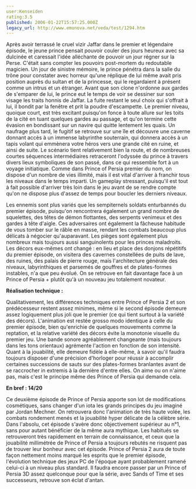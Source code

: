 ```yaml
---
user:Kenseiden
rating:3.5
published: 2006-01-22T15:57:25.000Z
legacy_url: http://www.emunova.net/veda/test/1294.htm
---
```

Après avoir terrassé le cruel vizir Jaffar dans le premier et légendaire épisode, le jeune prince pensait pouvoir couler des jours heureux avec sa dulcinée et caressait l'idée alléchante de pouvoir un jour régner sur la Perse. C'était sans compter les pouvoirs post-mortem du redoutable magicien. Un jour de sinistre mémoire, le prince pénétra dans la salle du trône pour constater avec horreur qu'une réplique de lui même avait pris position auprès du sultan et de la princesse, qui le regardaient à présent comme un intrus et un étranger. Avant que son clone n'ordonne aux gardes de s'emparer de lui, le prince eut le temps de voir se dessiner sur son visage les traits honnis de Jaffar. La fuite restant le seul choix qui s'offrait à lui, il bondit par la fenêtre et prit la poudre d'escampette. Le premier niveau, quoique court, est très excitant puisqu'on fonce à toute allure sur les toits de la cité en tuant quelques gardes au passage, et qu'on termine cette évasion en bondissant sur un navire qui quitte lentement les quais. Un naufrage plus tard, le fugitif se retrouve sur une île et découvre une caverne donnant accès à un immense labyrinthe souterrain, qui donnera accès à un tapis volant qui emmènera votre héros vers une grande cité en ruine, et ainsi de suite. Le scénario tient relativement bien la route, et de nombreuses courtes séquences intermédiaires retraceront l'odyssée du prince à travers divers lieux symboliques de son passé, dans ce qui ressemble fort à un voyage initiatique. Comme dans Prince of Persia premier du nom, on dispose d'un nombre de vies illimité, mais il est vital d'arriver à franchir tous les niveaux dans le temps imparti. Un gameplay stressant, puisqu'il est tout à fait possible d'arriver très loin dans le jeu avant de se rendre compte qu'on ne dispose plus d'assez de temps pour boucler les derniers niveaux.  

  

Les ennemis sont plus variés que les sempiternels soldats enturbannés du premier épisode, puisqu'on rencontrera également un grand nombre de squelettes, des têtes de démon flottantes, des serpents venimeux et des gardes à tête d'aigle. Ces adversaires ont également la fâcheuse habitude de vous tomber sur le râble en masse, rendant les combats beaucoup plus délicats à négocier qu'auparavant. Les pièges sont également plus nombreux mais toujours aussi sanguinolents pour les princes maladroits. Les décors eux-mêmes ont changé : en lieu et place des donjons répétitifs du premier épisode, on visitera des cavernes constellées de puits de lave, des ruines, des palais de pierre rouge, mais l'architecture générale des niveaux, labyrinthiques et parsemés de gouffres et de plates-formes instables, n'a que peu évolué. On se retrouve en fait davantage face à un Prince of Persia + plutôt qu'à un nouveau jeu totalement novateur.  

  

**Réalisation technique :**   

Qualitativement, les différences techniques entre Prince of Persia 2 et son prédécesseur restent assez minimes, même si le second épisode demeure assez logiquement plus joli que le premier (ce qui tient surtout à la variété des décors). L'animation est restée grosso modo identique à celle du premier épisode, bien qu'enrichie de quelques mouvements comme la reptation, et la relative variété des décors évite la monotonie visuelle du premier jeu. Une bande sonore agréablement changeante (mais toujours dans les tons orientaux) agrémente l'action en fonction de son intensité. Quant à la jouabilité, elle demeure fidèle à elle-même, à savoir qu'il faudra toujours disposer d'une précision d'horloger pour réussir à accomplir certaines successions de sauts sur des plates-formes branlantes avant de se raccrocher in extremis à la dernière d'entre elles. On aime ou on n'aime pas, mais c'est le principe même des Prince of Persia qui demande cela.  

  

**En bref : 14/20**  

Ce deuxième épisode de Prince of Persia apporte son lot de modifications cosmétiques, sans changer d'un iota les grands principes du jeu imaginé par Jordan Mechner. On retrouvera donc l'animation de très haute volée, les combats rondement menés et la jouabilité hyper délicate de la célèbre série. Dans l'absolu, cet épisode s'avère donc objectivement supérieur au n°1, sans pour autant bénéficier de la même aura mythique. Les habitués se retrouveront très rapidement en terrain de connaissance, et ceux que la jouabilité millimétrée de Prince of Persia a toujours rebutés ne risquent pas de trouver leur bonheur avec cet épisode. Prince of Persia 2 aura de toute façon nettement moins marqué les esprits que le premier épisode, l'évolution technique des jeux PC de l'époque ayant probablement ramené celui-ci à un niveau plus standard. Il faudra encore passer par un Prince of Persia 3D assez quelconque pour que la série, avec Sands of Time et ses successeurs, retrouve son éclat d'antan.